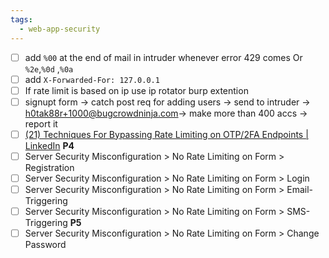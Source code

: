 ```yaml
---
tags:
  - web-app-security
---
```

- [ ] add `%00` at the end of mail in intruder whenever error 429 comes Or `%2e`,`%0d` ,`%0a`
- [ ] add `X-Forwarded-For: 127.0.0.1`
- [ ] If rate limit is based on ip use ip rotator burp extention
- [ ] signupt form → catch post req for adding users → send to intruder → h0tak88r+1000@bugcrowdninja.com→ make more than 400 accs → report it
- [ ] [(21) Techniques For Bypassing Rate Limiting on OTP/2FA Endpoints | LinkedIn](https://www.linkedin.com/pulse/techniques-bypassing-rate-limiting-otp2fa-endpoints-aravind-s/)
**P4**
- [ ] Server Security Misconfiguration > No Rate Limiting on Form > Registration
- [ ] Server Security Misconfiguration > No Rate Limiting on Form > Login
- [ ] Server Security Misconfiguration > No Rate Limiting on Form > Email-Triggering
- [ ] Server Security Misconfiguration > No Rate Limiting on Form > SMS-Triggering
**P5**
- [ ] Server Security Misconfiguration > No Rate Limiting on Form > Change Password